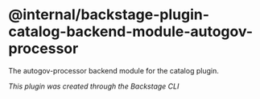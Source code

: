 # @internal/backstage-plugin-catalog-backend-module-autogov-processor

The autogov-processor backend module for the catalog plugin.

_This plugin was created through the Backstage CLI_

